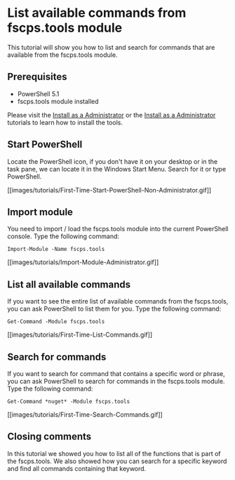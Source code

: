 ﻿# **List available commands from fscps.tools module**

This tutorial will show you how to list and search for commands that are available from the fscps.tools module.

## **Prerequisites**
* PowerShell 5.1
* fscps.tools module installed

Please visit the [Install as a Administrator](https://github.com/fscpscollaborative/fscps.tools/wiki/Tutorial-Install-Administrator) or the [Install as a Administrator](https://github.com/fscpscollaborative/fscps.tools/wiki/Tutorial-Install-Non-Administrator) tutorials to learn how to install the tools.

## **Start PowerShell**
Locate the PowerShell icon, if you don't have it on your desktop or in the task pane, we can locate it in the Windows Start Menu. Search for it or type PowerShell.

[[images/tutorials/First-Time-Start-PowerShell-Non-Administrator.gif]]

## **Import module**
You need to import / load the fscps.tools module into the current PowerShell console. Type the following command:

```
Import-Module -Name fscps.tools
```

[[images/tutorials/Import-Module-Administrator.gif]]

## **List all available commands**
If you want to see the entire list of available commands from the fscps.tools, you can ask PowerShell to list them for you. Type the following command:

```
Get-Command -Module fscps.tools
```

[[images/tutorials/First-Time-List-Commands.gif]]


## **Search for commands**
If you want to search for command that contains a specific word or phrase, you can ask PowerShell to search for commands in the fscps.tools module. Type the following command:

```
Get-Command *nuget* -Module fscps.tools
```

[[images/tutorials/First-Time-Search-Commands.gif]]

## **Closing comments**
In this tutorial we showed you how to list all of the functions that is part of the fscps.tools. We also showed how you can search for a specific keyword and find all commands containing that keyword.